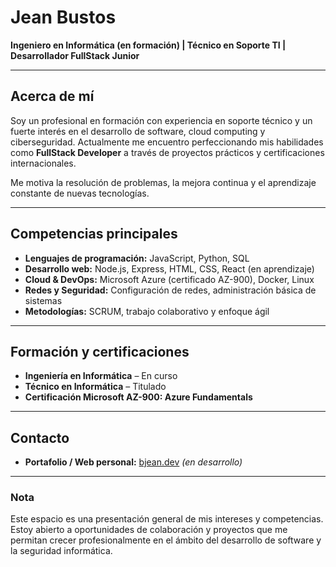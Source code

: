 # Jean Bustos

**Ingeniero en Informática (en formación) | Técnico en Soporte TI | Desarrollador FullStack Junior**

---

## Acerca de mí
Soy un profesional en formación con experiencia en soporte técnico y un fuerte interés en el desarrollo de software, cloud computing y ciberseguridad. Actualmente me encuentro perfeccionando mis habilidades como **FullStack Developer** a través de proyectos prácticos y certificaciones internacionales.

Me motiva la resolución de problemas, la mejora continua y el aprendizaje constante de nuevas tecnologías.

---

## Competencias principales
- **Lenguajes de programación:** JavaScript, Python, SQL
- **Desarrollo web:** Node.js, Express, HTML, CSS, React (en aprendizaje)  
- **Cloud & DevOps:** Microsoft Azure (certificado AZ-900), Docker, Linux  
- **Redes y Seguridad:** Configuración de redes, administración básica de sistemas
- **Metodologías:** SCRUM, trabajo colaborativo y enfoque ágil  

---

## Formación y certificaciones
- **Ingeniería en Informática** – En curso  
- **Técnico en Informática** – Titulado  
- **Certificación Microsoft AZ-900: Azure Fundamentals**

---

## Contacto 
- **Portafolio / Web personal:** [bjean.dev](https://bjean.dev/) *(en desarrollo)*  

---

### Nota
Este espacio es una presentación general de mis intereses y competencias. Estoy abierto a oportunidades de colaboración y proyectos que me permitan crecer profesionalmente en el ámbito del desarrollo de software y la seguridad informática.
